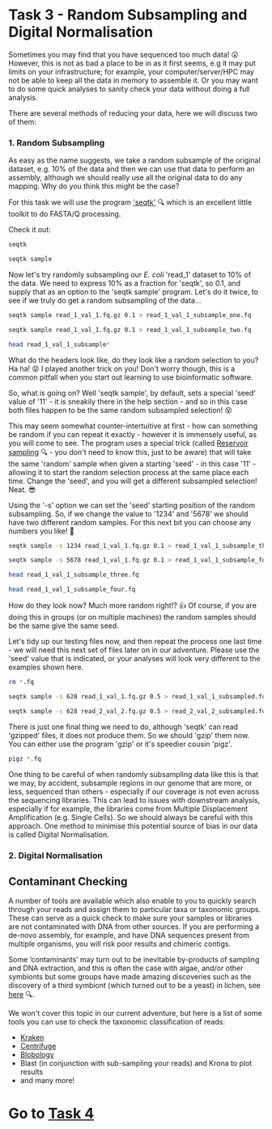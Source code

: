 # Task 3 - Random Subsampling and Digital Normalisation
Sometimes you may find that you have sequenced too much data! :open_mouth: However, this is not as bad a place to be in as it first seems, e.g it may put limits on your infrastructure; for example, your computer/server/HPC may not be able to keep all the data in memory to assemble it. Or you may want to do some quick analyses to sanity check your data without doing a full analysis.

There are several methods of reducing your data, here we will discuss two of them:

### 1. Random Subsampling
As easy as the name suggests, we take a random subsample of the original dataset, e.g. 10% of the data and then we can use that data to perform an assembly, although we should really use all the original data to do any mapping. Why do you think this might be the case?

For this task we will use the program ['seqtk'](https://github.com/lh3/seqtk) :mag: which is an excellent little toolkit to do FASTA/Q processing.

Check it out:
```bash
seqtk

seqtk sample
```

Now let's try randomly subsampling our *E. coli* 'read_1' dataset to 10% of the data. We need to express 10% as a fraction for 'seqtk', so 0.1, and supply that as an option to the 'seqtk sample' program. Let's do it twice, to see if we truly do get a random subsampling of the data...
```bash
seqtk sample read_1_val_1.fq.gz 0.1 > read_1_val_1_subsample_one.fq

seqtk sample read_1_val_1.fq.gz 0.1 > read_1_val_1_subsample_two.fq

head read_1_val_1_subsample*
```

What do the headers look like, do they look like a random selection to you? Ha ha! :stuck_out_tongue_closed_eyes: I played another trick on you! Don't worry though, this is a common pitfall when you start out learning to use bioinformatic software.

So, what is going on? Well 'seqtk sample', by default, sets a special 'seed' value of '11' - it is sneakily there in the help section - and so in this case both files happen to be the same random subsampled selection! :dizzy_face:

This may seem somewhat counter-intertuitive at first - how can something be random if you can repeat it exactly - however it is immensely useful, as you will come to see. The program uses a special trick (called [Reservoir sampling](https://en.wikipedia.org/wiki/Reservoir_sampling) :mag: - you don't need to know this, just to be aware) that will take the same 'random' sample when given a starting 'seed' - in this case '11' - allowing it to start the random selection process at the same place each time. Change the 'seed', and you will get a different subsampled selection! Neat. :sunglasses:

Using the '-s' option we can set the 'seed' starting position of the random subsampling. So, if we change the value to '1234' and '5678' we should have two different random samples. For this next bit you can choose any numbers you like! :metal:
```bash
seqtk sample -s 1234 read_1_val_1.fq.gz 0.1 > read_1_val_1_subsample_three.fq

seqtk sample -s 5678 read_1_val_1.fq.gz 0.1 > read_1_val_1_subsample_four.fq

head read_1_val_1_subsample_three.fq

head read_1_val_1_subsample_four.fq
```

How do they look now? Much more random right!? :thumbsup: Of course, if you are doing this in groups (or on multiple machines) the random samples should be the same give the same seed.

Let's tidy up our testing files now, and then repeat the process one last time - we will need this next set of files later on in our adventure. Please use the 'seed' value that is indicated, or your analyses will look very different to the examples shown here.
```bash
rm *.fq

seqtk sample -s 628 read_1_val_1.fq.gz 0.5 > read_1_val_1_subsampled.fq

seqtk sample -s 628 read_2_val_2.fq.gz 0.5 > read_2_val_2_subsampled.fq
```

There is just one final thing we need to do, although 'seqtk' can read 'gzipped' files, it does not produce them. So we should 'gzip' them now. You can either use the program 'gzip' or it's speedier cousin 'pigz'.
```bash
pigz *.fq
```

One thing to be careful of when randomly subsampling data like this is that we may, by accident, subsample regions in our genome that are more, or less, sequenced than others - especially if our coverage is not even across the sequencing libraries. This can lead to issues with downstream analysis, especially if for example, the libraries come from Multiple Displacement Amplification (e.g. Single Cells). So we should always be careful with this approach. One method to minimise this potential source of bias in our data is called Digital Normalisation.

### 2. Digital Normalisation

## Contaminant Checking
A number of tools are available which also enable to you to quickly search through your reads and assign them to particular taxa or taxonomic groups. These can serve as a quick check to make sure your samples or libraries are not contaminated with DNA from other sources. If you are performing a de-novo assembly, for example, and have DNA sequences present from multiple organisms, you will risk poor results and chimeric contigs.

Some ‘contaminants’ may turn out to be inevitable by-products of sampling and DNA extraction, and this is often the case with algae, and/or other symbionts but some groups have made amazing discoveries such as the discovery of a third symbiont (which turned out to be a yeast) in lichen, see [here](http://science.sciencemag.org/content/353/6298/488.full) :mag:.

We won't cover this topic in our current adventure, but here is a list of some tools you can use to check the taxonomic classification of reads:
 * [Kraken](https://ccb.jhu.edu/software/kraken2/)
 * [Centrifuge](https://ccb.jhu.edu/software/centrifuge/)
 * [Blobology](https://blobtoolkit.genomehubs.org/)
 * Blast (in conjunction with sub-sampling your reads) and Krona to plot results
 * and many more!

# Go to [Task 4](https://github.com/guyleonard/genomics_adventure/blob/release/chapter_2/task_4.md)
